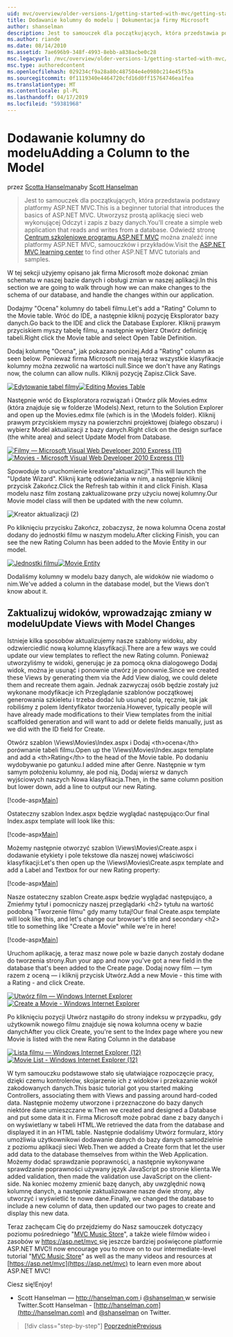 ```yaml
---
uid: mvc/overview/older-versions-1/getting-started-with-mvc/getting-started-with-mvc-part8
title: Dodawanie kolumny do modelu | Dokumentacja firmy Microsoft
author: shanselman
description: Jest to samouczek dla początkujących, która przedstawia podstawy platformy ASP.NET MVC. Utwórz prostą aplikację sieci web wykonującej Odczyt i zapis z bazy danych.
ms.author: riande
ms.date: 08/14/2010
ms.assetid: 7ae696b9-348f-4993-8ebb-a838acbe0c28
msc.legacyurl: /mvc/overview/older-versions-1/getting-started-with-mvc/getting-started-with-mvc-part8
msc.type: authoredcontent
ms.openlocfilehash: 029234cf9a28a80c487504e4e0980c214e45f53a
ms.sourcegitcommit: 0f1119340e4464720cfd16d0ff15764746ea1fea
ms.translationtype: MT
ms.contentlocale: pl-PL
ms.lasthandoff: 04/17/2019
ms.locfileid: "59381968"
---
```

# <a name="adding-a-column-to-the-model"></a><span data-ttu-id="63702-104">Dodawanie kolumny do modelu</span><span class="sxs-lookup"><span data-stu-id="63702-104">Adding a Column to the Model</span></span>

<span data-ttu-id="63702-105">przez [Scotta Hanselmana](https://github.com/shanselman)</span><span class="sxs-lookup"><span data-stu-id="63702-105">by [Scott Hanselman](https://github.com/shanselman)</span></span>

> <span data-ttu-id="63702-106">Jest to samouczek dla początkujących, która przedstawia podstawy platformy ASP.NET MVC.</span><span class="sxs-lookup"><span data-stu-id="63702-106">This is a beginner tutorial that introduces the basics of ASP.NET MVC.</span></span> <span data-ttu-id="63702-107">Utworzysz prostą aplikację sieci web wykonującej Odczyt i zapis z bazy danych.</span><span class="sxs-lookup"><span data-stu-id="63702-107">You'll create a simple web application that reads and writes from a database.</span></span> <span data-ttu-id="63702-108">Odwiedź stronę [Centrum szkoleniowe programu ASP.NET MVC](../../../index.md) można znaleźć inne platformy ASP.NET MVC, samouczków i przykładów.</span><span class="sxs-lookup"><span data-stu-id="63702-108">Visit the [ASP.NET MVC learning center](../../../index.md) to find other ASP.NET MVC tutorials and samples.</span></span>


<span data-ttu-id="63702-109">W tej sekcji użyjemy opisano jak firma Microsoft może dokonać zmian schematu w naszej bazie danych i obsługi zmian w naszej aplikacji.</span><span class="sxs-lookup"><span data-stu-id="63702-109">In this section we are going to walk through how we can make changes to the schema of our database, and handle the changes within our application.</span></span>

<span data-ttu-id="63702-110">Dodajmy "Ocena" kolumny do tabeli filmu.</span><span class="sxs-lookup"><span data-stu-id="63702-110">Let's add a "Rating" Column to the Movie table.</span></span> <span data-ttu-id="63702-111">Wróć do IDE, a następnie kliknij pozycję Eksplorator bazy danych.</span><span class="sxs-lookup"><span data-stu-id="63702-111">Go back to the IDE and click the Database Explorer.</span></span> <span data-ttu-id="63702-112">Kliknij prawym przyciskiem myszy tabelę filmu, a następnie wybierz Otwórz definicję tabeli.</span><span class="sxs-lookup"><span data-stu-id="63702-112">Right click the Movie table and select Open Table Definition.</span></span>

<span data-ttu-id="63702-113">Dodaj kolumnę "Ocena", jak pokazano poniżej.</span><span class="sxs-lookup"><span data-stu-id="63702-113">Add a "Rating" column as seen below.</span></span> <span data-ttu-id="63702-114">Ponieważ firma Microsoft nie mają teraz wszystkie klasyfikacje kolumny można zezwolić na wartości null.</span><span class="sxs-lookup"><span data-stu-id="63702-114">Since we don't have any Ratings now, the column can allow nulls.</span></span> <span data-ttu-id="63702-115">Kliknij pozycję Zapisz.</span><span class="sxs-lookup"><span data-stu-id="63702-115">Click Save.</span></span>

<span data-ttu-id="63702-116">[![Edytowanie tabel filmy](getting-started-with-mvc-part8/_static/image2.png)](getting-started-with-mvc-part8/_static/image1.png)</span><span class="sxs-lookup"><span data-stu-id="63702-116">[![Editing Movies Table](getting-started-with-mvc-part8/_static/image2.png)](getting-started-with-mvc-part8/_static/image1.png)</span></span>

<span data-ttu-id="63702-117">Następnie wróć do Eksploratora rozwiązań i Otwórz plik Movies.edmx (która znajduje się w folderze \Models).</span><span class="sxs-lookup"><span data-stu-id="63702-117">Next, return to the Solution Explorer and open up the Movies.edmx file (which is in the \Models folder).</span></span> <span data-ttu-id="63702-118">Kliknij prawym przyciskiem myszy na powierzchni projektowej (białego obszaru) i wybierz Model aktualizacji z bazy danych.</span><span class="sxs-lookup"><span data-stu-id="63702-118">Right click on the design surface (the white area) and select Update Model from Database.</span></span>

<span data-ttu-id="63702-119">[![Filmy — Microsoft Visual Web Developer 2010 Express (11)](getting-started-with-mvc-part8/_static/image4.png)](getting-started-with-mvc-part8/_static/image3.png)</span><span class="sxs-lookup"><span data-stu-id="63702-119">[![Movies - Microsoft Visual Web Developer 2010 Express (11)](getting-started-with-mvc-part8/_static/image4.png)](getting-started-with-mvc-part8/_static/image3.png)</span></span>

<span data-ttu-id="63702-120">Spowoduje to uruchomienie kreatora"aktualizacji".</span><span class="sxs-lookup"><span data-stu-id="63702-120">This will launch the "Update Wizard".</span></span> <span data-ttu-id="63702-121">Kliknij kartę odświeżania w nim, a następnie kliknij przycisk Zakończ.</span><span class="sxs-lookup"><span data-stu-id="63702-121">Click the Refresh tab within it and click Finish.</span></span> <span data-ttu-id="63702-122">Klasa modelu nasz film zostaną zaktualizowane przy użyciu nowej kolumny.</span><span class="sxs-lookup"><span data-stu-id="63702-122">Our Movie model class will then be updated with the new column.</span></span>

![Kreator aktualizacji (2)](getting-started-with-mvc-part8/_static/image5.png)

<span data-ttu-id="63702-124">Po kliknięciu przycisku Zakończ, zobaczysz, że nowa kolumna Ocena został dodany do jednostki filmu w naszym modelu.</span><span class="sxs-lookup"><span data-stu-id="63702-124">After clicking Finish, you can see the new Rating Column has been added to the Movie Entity in our model.</span></span>

<span data-ttu-id="63702-125">[![Jednostki filmu](getting-started-with-mvc-part8/_static/image7.png)](getting-started-with-mvc-part8/_static/image6.png)</span><span class="sxs-lookup"><span data-stu-id="63702-125">[![Movie Entity](getting-started-with-mvc-part8/_static/image7.png)](getting-started-with-mvc-part8/_static/image6.png)</span></span>

<span data-ttu-id="63702-126">Dodaliśmy kolumny w modelu bazy danych, ale widoków nie wiadomo o nim.</span><span class="sxs-lookup"><span data-stu-id="63702-126">We've added a column in the database model, but the Views don't know about it.</span></span>

## <a name="update-views-with-model-changes"></a><span data-ttu-id="63702-127">Zaktualizuj widoków, wprowadzając zmiany w modelu</span><span class="sxs-lookup"><span data-stu-id="63702-127">Update Views with Model Changes</span></span>

<span data-ttu-id="63702-128">Istnieje kilka sposobów aktualizujemy nasze szablony widoku, aby odzwierciedlić nową kolumnę klasyfikacji.</span><span class="sxs-lookup"><span data-stu-id="63702-128">There are a few ways we could update our view templates to reflect the new Rating column.</span></span> <span data-ttu-id="63702-129">Ponieważ utworzyliśmy te widoki, generując je za pomocą okna dialogowego Dodaj widok, można je usunąć i ponownie utwórz je ponownie.</span><span class="sxs-lookup"><span data-stu-id="63702-129">Since we created these Views by generating them via the Add View dialog, we could delete them and recreate them again.</span></span> <span data-ttu-id="63702-130">Jednak zazwyczaj osób będzie zostały już wykonane modyfikacje ich Przeglądanie szablonów początkowej generowania szkieletu i trzeba dodać lub usunąć pola, ręcznie, tak jak robiliśmy z polem Identyfikator tworzenia.</span><span class="sxs-lookup"><span data-stu-id="63702-130">However, typically people will have already made modifications to their View templates from the initial scaffolded generation and will want to add or delete fields manually, just as we did with the ID field for Create.</span></span>

<span data-ttu-id="63702-131">Otwórz szablon \Views\Movies\Index.aspx i Dodaj &lt;th&gt;ocena&lt;/th&gt; porównanie tabeli filmu.</span><span class="sxs-lookup"><span data-stu-id="63702-131">Open up the \Views\Movies\Index.aspx template and add a &lt;th&gt;Rating&lt;/th&gt; to the head of the Movie table.</span></span> <span data-ttu-id="63702-132">Po dodaniu wydobywanie po gatunku.</span><span class="sxs-lookup"><span data-stu-id="63702-132">I added mine after Genre.</span></span> <span data-ttu-id="63702-133">Następnie w tym samym położeniu kolumny, ale pod nią, Dodaj wiersz w danych wyjściowych naszych Nowa klasyfikacja.</span><span class="sxs-lookup"><span data-stu-id="63702-133">Then, in the same column position but lower down, add a line to output our new Rating.</span></span>

[!code-aspx[Main](getting-started-with-mvc-part8/samples/sample1.aspx)]

<span data-ttu-id="63702-134">Ostateczny szablon Index.aspx będzie wyglądać następująco:</span><span class="sxs-lookup"><span data-stu-id="63702-134">Our final Index.aspx template will look like this:</span></span>

[!code-aspx[Main](getting-started-with-mvc-part8/samples/sample2.aspx)]

<span data-ttu-id="63702-135">Możemy następnie otworzyć szablon \Views\Movies\Create.aspx i dodawanie etykiety i pole tekstowe dla naszej nowej właściwości klasyfikacji:</span><span class="sxs-lookup"><span data-stu-id="63702-135">Let's then open up the \Views\Movies\Create.aspx template and add a Label and Textbox for our new Rating property:</span></span>

[!code-aspx[Main](getting-started-with-mvc-part8/samples/sample3.aspx)]

<span data-ttu-id="63702-136">Nasze ostateczny szablon Create.aspx będzie wyglądać następująco, a Zmieńmy tytuł i pomocniczy naszej przeglądarki &lt;h2&gt; tytułu na wartość podobną "Tworzenie filmu" gdy mamy tutaj!</span><span class="sxs-lookup"><span data-stu-id="63702-136">Our final Create.aspx template will look like this, and let's change our browser's title and secondary &lt;h2&gt; title to something like "Create a Movie" while we're in here!</span></span>

[!code-aspx[Main](getting-started-with-mvc-part8/samples/sample4.aspx)]

<span data-ttu-id="63702-137">Uruchom aplikację, a teraz masz nowe pole w bazie danych zostały dodane do tworzenia strony.</span><span class="sxs-lookup"><span data-stu-id="63702-137">Run your app and now you've got a new field in the database that's been added to the Create page.</span></span> <span data-ttu-id="63702-138">Dodaj nowy film — tym razem z oceną — i kliknij przycisk Utwórz.</span><span class="sxs-lookup"><span data-stu-id="63702-138">Add a new Movie - this time with a Rating - and click Create.</span></span>

<span data-ttu-id="63702-139">[![Utwórz film — Windows Internet Explorer](getting-started-with-mvc-part8/_static/image9.png)](getting-started-with-mvc-part8/_static/image8.png)</span><span class="sxs-lookup"><span data-stu-id="63702-139">[![Create a Movie - Windows Internet Explorer](getting-started-with-mvc-part8/_static/image9.png)](getting-started-with-mvc-part8/_static/image8.png)</span></span>

<span data-ttu-id="63702-140">Po kliknięciu pozycji Utwórz nastąpiło do strony indeksu w przypadku, gdy użytkownik nowego filmu znajduje się nowa kolumna oceny w bazie danych</span><span class="sxs-lookup"><span data-stu-id="63702-140">After you click Create, you're sent to the Index page where you new Movie is listed with the new Rating Column in the database</span></span>

<span data-ttu-id="63702-141">[![Lista filmu — Windows Internet Explorer (12)](getting-started-with-mvc-part8/_static/image11.png)](getting-started-with-mvc-part8/_static/image10.png)</span><span class="sxs-lookup"><span data-stu-id="63702-141">[![Movie List - Windows Internet Explorer (12)](getting-started-with-mvc-part8/_static/image11.png)](getting-started-with-mvc-part8/_static/image10.png)</span></span>

<span data-ttu-id="63702-142">W tym samouczku podstawowe stało się ułatwiające rozpoczęcie pracy, dzięki czemu kontrolerów, skojarzenie ich z widoków i przekazanie wokół zakodowanych danych.</span><span class="sxs-lookup"><span data-stu-id="63702-142">This basic tutorial got you started making Controllers, associating them with Views and passing around hard-coded data.</span></span> <span data-ttu-id="63702-143">Następnie możemy utworzone i przeznaczone do bazy danych niektóre dane umieszczane w.</span><span class="sxs-lookup"><span data-stu-id="63702-143">Then we created and designed a Database and put some data it in.</span></span> <span data-ttu-id="63702-144">Firma Microsoft może pobrać dane z bazy danych i on wyświetlany w tabeli HTML.</span><span class="sxs-lookup"><span data-stu-id="63702-144">We retrieved the data from the database and displayed it in an HTML table.</span></span> <span data-ttu-id="63702-145">Następnie dodaliśmy Utwórz formularz, który umożliwia użytkownikowi dodawanie danych do bazy danych samodzielnie z poziomu aplikacji sieci Web.</span><span class="sxs-lookup"><span data-stu-id="63702-145">Then we added a Create form that let the user add data to the database themselves from within the Web Application.</span></span> <span data-ttu-id="63702-146">Możemy dodać sprawdzanie poprawności, a następnie wykonywane sprawdzanie poprawności używany język JavaScript po stronie klienta.</span><span class="sxs-lookup"><span data-stu-id="63702-146">We added validation, then made the validation use JavaScript on the client-side.</span></span> <span data-ttu-id="63702-147">Na koniec możemy zmienić bazę danych, aby uwzględnić nową kolumnę danych, a następnie zaktualizowane nasze dwie strony, aby utworzyć i wyświetlić te nowe dane.</span><span class="sxs-lookup"><span data-stu-id="63702-147">Finally, we changed the database to include a new column of data, then updated our two pages to create and display this new data.</span></span>

<span data-ttu-id="63702-148">Teraz zachęcam Cię do przejdziemy do Nasz samouczek dotyczący poziomu pośredniego "[MVC Music Store](../../older-versions/mvc-music-store/mvc-music-store-part-1.md)", a także wiele filmów wideo i zasobów w [ https://asp.net/mvc ](https://asp.net/mvc) się jeszcze bardziej poświęcone platformie ASP.NET MVC!</span><span class="sxs-lookup"><span data-stu-id="63702-148">I now encourage you to move on to our intermediate-level tutorial "[MVC Music Store](../../older-versions/mvc-music-store/mvc-music-store-part-1.md)" as well as the many videos and resources at [https://asp.net/mvc](https://asp.net/mvc) to learn even more about ASP.NET MVC!</span></span>

<span data-ttu-id="63702-149">Ciesz się!</span><span class="sxs-lookup"><span data-stu-id="63702-149">Enjoy!</span></span>

- <span data-ttu-id="63702-150">Scott Hanselman — [ http://hanselman.com ](http://hanselman.com) i [ @shanselman ](http://twitter.com/shanselman) w serwisie Twitter.</span><span class="sxs-lookup"><span data-stu-id="63702-150">Scott Hanselman - [http://hanselman.com](http://hanselman.com) and [@shanselman](http://twitter.com/shanselman) on Twitter.</span></span>

> [!div class="step-by-step"]
> [<span data-ttu-id="63702-151">Poprzednie</span><span class="sxs-lookup"><span data-stu-id="63702-151">Previous</span></span>](getting-started-with-mvc-part7.md)
